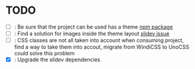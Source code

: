 # TODO

- [ ] : Be sure that the project can be used has a theme [npm package](https://www.npmjs.com/package/slidev-theme-ventus)
- [ ] : Find a solution for images inside the theme layout [slidev issue](https://github.com/slidevjs/slidev/pull/951)
- [ ] : CSS classes are not all taken into account when consuming project, find a way to take them into accout, migrate from WindiCSS to UnoCSS could solve this problem
- [x] : Upgrade the slidev dependencies
